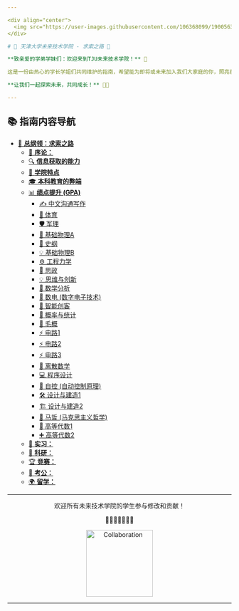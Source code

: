 ```yaml
---

<div align="center">
  <img src="https://user-images.githubusercontent.com/106368099/190056398-ac806908-0a18-4370-8935-612a25d05f32.gif" alt="Welcome" width="250"/>
</div>

# 🌟 天津大学未来技术学院 - 求索之路 🌟

**致亲爱的学弟学妹们：欢迎来到TJU未来技术学院！** 🚀

这是一份由热心的学长学姐们共同维护的指南，希望能为即将或未来加入我们大家庭的你，照亮前行的道路。遇到困惑时，不妨来这里找找答案；有所心得时，也欢迎你随时补充和完善！

**让我们一起探索未来，共同成长！** 🌱✨

---
```


## 📚 指南内容导航

* [🚀 **总纲领：求索之路**](./README.md)
    * [📝 **序论：**](./docs/all1.md)
    * [🔍 **信息获取的能力**](./docs/all2.md)
    * [🌟 **学院特点**](./docs/all4.md)
    * [🎓 **本科教育的弊端**](./docs/all3.md)
    * [📊 **绩点提升 (GPA)**](./docs/绩点/README.md)
        * [✍️ 中文沟通写作](./docs/绩点/中文沟通写作.md)
        * [🏅 体育](./docs/绩点/体育.md)
        * [🛡️ 军理](./docs/绩点/军理.md)
        * [🔬 基础物理A](./docs/绩点/基础物理A.md)
        * [📜 史纲](./docs/绩点/史纲.md)
        * [💡 基础物理B](./docs/绩点/基础物理B.md)
        * [⚙️ 工程力学](./docs/绩点/工程力学.md)
        * [🧠 思政](./docs/绩点/思政.md)
        * [💡 思维与创新](./docs/绩点/思维与创新.md)
        * [🧮 数学分析](./docs/绩点/数学分析1.md)
        * [🔌 数电 (数字电子技术)](./docs/绩点/数电.md)
        * [🤖 智能创客](./docs/绩点/智能创客.md)
        * [🎲 概率与统计](./docs/绩点/概率与统计.md)
        * [📕 毛概](./docs/绩点/毛概.md)
        * [⚡ 电路1](./docs/绩点/电路1.md)
        * [⚡ 电路2](./docs/绩点/电路2.md)
        * [⚡ 电路3](./docs/绩点/电路3.md)
        * [🔗 离散数学](./docs/绩点/离散数学.md)
        * [💻 程序设计](./docs/绩点/程序设计.md)
        * [🦾 自控 (自动控制原理)](./docs/绩点/自控.md)
        * [🛠️ 设计与建造1](./docs/绩点/设计与建造1.md)
        * [🏗️ 设计与建造2](./docs/绩点/设计与建造2.md)
        * [📖 马哲 (马克思主义哲学)](./docs/绩点/马哲.md)
        * [🔢 高等代数1](./docs/绩点/高等代数1.md)
        * [➕ 高等代数2](./docs/绩点/高等代数2.md)
    * [🏢 **实习：**](./docs/实习)
    * [🔬 **科研：**](./docs/科研)
    * [🏆 **竞赛：**](./docs/竞赛)
    * [💼 **考公：**](./docs/考公)
    * [🌍 **留学：**](./docs/留学)

---

<div align="center">
  <p>欢迎所有未来技术学院的学生参与修改和贡献！</p>
  <p>💐🌸🌼🌷🌹🍃✨</p>
  <img src="https://user-images.githubusercontent.com/78630159/212065433-36256951-925e-4610-9d0c-257937130f1c.gif" alt="Collaboration" width="150"/>
</div>

---
